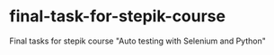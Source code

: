 # final-task-for-stepik-course
Final tasks for stepik course "Auto testing with Selenium and Python"
